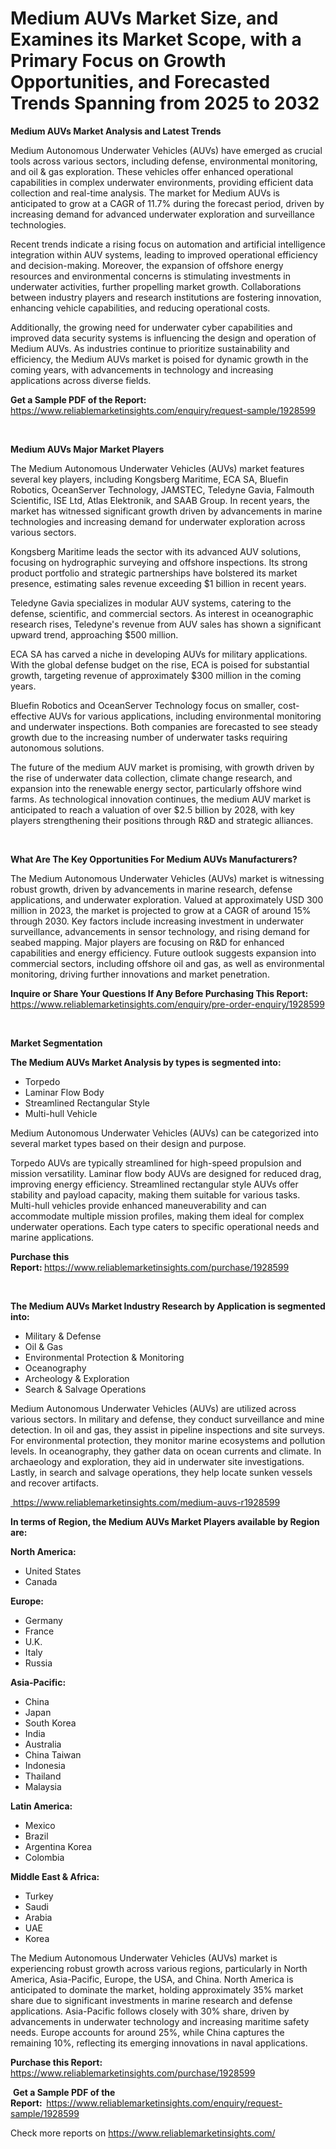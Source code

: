 <p><h1>Medium AUVs Market Size, and Examines its Market Scope, with a Primary Focus on Growth Opportunities, and Forecasted Trends Spanning from 2025 to 2032</h1></p><p><strong>Medium AUVs Market Analysis and Latest Trends</strong></p>
<p><p>Medium Autonomous Underwater Vehicles (AUVs) have emerged as crucial tools across various sectors, including defense, environmental monitoring, and oil & gas exploration. These vehicles offer enhanced operational capabilities in complex underwater environments, providing efficient data collection and real-time analysis. The market for Medium AUVs is anticipated to grow at a CAGR of 11.7% during the forecast period, driven by increasing demand for advanced underwater exploration and surveillance technologies.</p><p>Recent trends indicate a rising focus on automation and artificial intelligence integration within AUV systems, leading to improved operational efficiency and decision-making. Moreover, the expansion of offshore energy resources and environmental concerns is stimulating investments in underwater activities, further propelling market growth. Collaborations between industry players and research institutions are fostering innovation, enhancing vehicle capabilities, and reducing operational costs.</p><p>Additionally, the growing need for underwater cyber capabilities and improved data security systems is influencing the design and operation of Medium AUVs. As industries continue to prioritize sustainability and efficiency, the Medium AUVs market is poised for dynamic growth in the coming years, with advancements in technology and increasing applications across diverse fields.</p></p>
<p><strong>Get a Sample PDF of the Report:&nbsp;</strong> <a href="https://www.reliablemarketinsights.com/enquiry/request-sample/1928599?utm_campaign=1932&utm_medium=2&utm_source=Github&utm_content=ia&utm_term=16012025&utm_id=medium-auvs">https://www.reliablemarketinsights.com/enquiry/request-sample/1928599</a></p>
<p>&nbsp;</p>
<p><strong>Medium AUVs Major Market Players</strong></p>
<p><p>The Medium Autonomous Underwater Vehicles (AUVs) market features several key players, including Kongsberg Maritime, ECA SA, Bluefin Robotics, OceanServer Technology, JAMSTEC, Teledyne Gavia, Falmouth Scientific, ISE Ltd, Atlas Elektronik, and SAAB Group. In recent years, the market has witnessed significant growth driven by advancements in marine technologies and increasing demand for underwater exploration across various sectors.</p><p>Kongsberg Maritime leads the sector with its advanced AUV solutions, focusing on hydrographic surveying and offshore inspections. Its strong product portfolio and strategic partnerships have bolstered its market presence, estimating sales revenue exceeding $1 billion in recent years.</p><p>Teledyne Gavia specializes in modular AUV systems, catering to the defense, scientific, and commercial sectors. As interest in oceanographic research rises, Teledyne's revenue from AUV sales has shown a significant upward trend, approaching $500 million.</p><p>ECA SA has carved a niche in developing AUVs for military applications. With the global defense budget on the rise, ECA is poised for substantial growth, targeting revenue of approximately $300 million in the coming years.</p><p>Bluefin Robotics and OceanServer Technology focus on smaller, cost-effective AUVs for various applications, including environmental monitoring and underwater inspections. Both companies are forecasted to see steady growth due to the increasing number of underwater tasks requiring autonomous solutions.</p><p>The future of the medium AUV market is promising, with growth driven by the rise of underwater data collection, climate change research, and expansion into the renewable energy sector, particularly offshore wind farms. As technological innovation continues, the medium AUV market is anticipated to reach a valuation of over $2.5 billion by 2028, with key players strengthening their positions through R&D and strategic alliances.</p></p>
<p>&nbsp;</p>
<p><strong>What Are The Key Opportunities For Medium AUVs Manufacturers?</strong></p>
<p><p>The Medium Autonomous Underwater Vehicles (AUVs) market is witnessing robust growth, driven by advancements in marine research, defense applications, and underwater exploration. Valued at approximately USD 300 million in 2023, the market is projected to grow at a CAGR of around 15% through 2030. Key factors include increasing investment in underwater surveillance, advancements in sensor technology, and rising demand for seabed mapping. Major players are focusing on R&D for enhanced capabilities and energy efficiency. Future outlook suggests expansion into commercial sectors, including offshore oil and gas, as well as environmental monitoring, driving further innovations and market penetration.</p></p>
<p><strong>Inquire or Share Your Questions If Any Before Purchasing This Report:</strong> <a href="https://www.reliablemarketinsights.com/enquiry/pre-order-enquiry/1928599?utm_campaign=1932&utm_medium=2&utm_source=Github&utm_content=ia&utm_term=16012025&utm_id=medium-auvs">https://www.reliablemarketinsights.com/enquiry/pre-order-enquiry/1928599</a></p>
<p>&nbsp;</p>
<p><strong>Market Segmentation</strong></p>
<p><strong>The Medium AUVs Market Analysis by types is segmented into:</strong></p>
<p><ul><li>Torpedo</li><li>Laminar Flow Body</li><li>Streamlined Rectangular Style</li><li>Multi-hull Vehicle</li></ul></p>
<p><p>Medium Autonomous Underwater Vehicles (AUVs) can be categorized into several market types based on their design and purpose. </p><p>Torpedo AUVs are typically streamlined for high-speed propulsion and mission versatility. Laminar flow body AUVs are designed for reduced drag, improving energy efficiency. Streamlined rectangular style AUVs offer stability and payload capacity, making them suitable for various tasks. Multi-hull vehicles provide enhanced maneuverability and can accommodate multiple mission profiles, making them ideal for complex underwater operations. Each type caters to specific operational needs and marine applications.</p></p>
<p><strong>Purchase this Report:&nbsp;</strong><a href="https://www.reliablemarketinsights.com/purchase/1928599?utm_campaign=1932&utm_medium=2&utm_source=Github&utm_content=ia&utm_term=16012025&utm_id=medium-auvs">https://www.reliablemarketinsights.com/purchase/1928599</a></p>
<p>&nbsp;</p>
<p><strong>The Medium AUVs Market Industry Research by Application is segmented into:</strong></p>
<p><ul><li>Military & Defense</li><li>Oil & Gas</li><li>Environmental Protection & Monitoring</li><li>Oceanography</li><li>Archeology & Exploration</li><li>Search & Salvage Operations</li></ul></p>
<p><p>Medium Autonomous Underwater Vehicles (AUVs) are utilized across various sectors. In military and defense, they conduct surveillance and mine detection. In oil and gas, they assist in pipeline inspections and site surveys. For environmental protection, they monitor marine ecosystems and pollution levels. In oceanography, they gather data on ocean currents and climate. In archaeology and exploration, they aid in underwater site investigations. Lastly, in search and salvage operations, they help locate sunken vessels and recover artifacts.</p></p>
<p><a href="https://www.reliablemarketinsights.com/medium-auvs-r1928599?utm_campaign=1932&utm_medium=2&utm_source=Github&utm_content=ia&utm_term=16012025&utm_id=medium-auvs">&nbsp;https://www.reliablemarketinsights.com/medium-auvs-r1928599</a></p>
<p><strong>In terms of Region, the Medium AUVs Market Players available by Region are:</strong></p>
<p>
    <p> <strong> North America: </strong>
        <ul>
            <li>United States</li>
            <li>Canada</li>
        </ul>
        </p> 
    <p> <strong> Europe: </strong>
        <ul>
            <li>Germany</li>
            <li>France</li>
            <li>U.K.</li>
            <li>Italy</li>
            <li>Russia</li>
        </ul>
        </p> 
    <p> <strong> Asia-Pacific: </strong>
        <ul>
            <li>China</li>
            <li>Japan</li>
            <li>South Korea</li>
            <li>India</li>
            <li>Australia</li>
            <li>China Taiwan</li>
            <li>Indonesia</li>
            <li>Thailand</li>
            <li>Malaysia</li>
        </ul>
        </p> 
    <p> <strong> Latin America: </strong>
        <ul>
            <li>Mexico</li>
            <li>Brazil</li>
            <li>Argentina Korea</li>
            <li>Colombia</li>
        </ul>
        </p> 
    <p> <strong> Middle East & Africa: </strong>
        <ul>
            <li>Turkey</li>
            <li>Saudi</li>
            <li>Arabia</li>
            <li>UAE</li>
            <li>Korea</li>
        </ul>
    </p>
    </p>
<p><p>The Medium Autonomous Underwater Vehicles (AUVs) market is experiencing robust growth across various regions, particularly in North America, Asia-Pacific, Europe, the USA, and China. North America is anticipated to dominate the market, holding approximately 35% market share due to significant investments in marine research and defense applications. Asia-Pacific follows closely with 30% share, driven by advancements in underwater technology and increasing maritime safety needs. Europe accounts for around 25%, while China captures the remaining 10%, reflecting its emerging innovations in naval applications.</p></p>
<p><strong>Purchase this Report: </strong><a href="https://www.reliablemarketinsights.com/purchase/1928599?utm_campaign=1932&utm_medium=2&utm_source=Github&utm_content=ia&utm_term=16012025&utm_id=medium-auvs">https://www.reliablemarketinsights.com/purchase/1928599</a></p>
<p>&nbsp;<strong>Get a Sample PDF of the Report:&nbsp;&nbsp;</strong><a href="https://www.reliablemarketinsights.com/enquiry/request-sample/1928599?utm_campaign=1932&utm_medium=2&utm_source=Github&utm_content=ia&utm_term=16012025&utm_id=medium-auvs">https://www.reliablemarketinsights.com/enquiry/request-sample/1928599</a></p>
<p><strong></strong></p>
<p>Check more reports on <a href="https://www.reliablemarketinsights.com/?utm_campaign=1932&utm_medium=2&utm_source=Github&utm_content=ia&utm_term=16012025&utm_id=medium-auvs">https://www.reliablemarketinsights.com/</a></p>